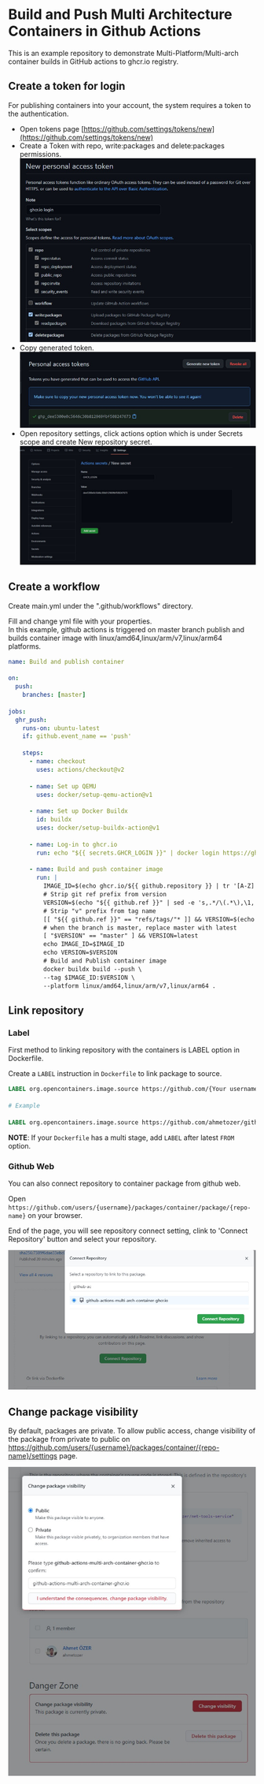 # Build and Push Multi Architecture Containers in Github Actions

This is an example repository to demonstrate Multi-Platform/Multi-arch container builds in GitHub actions to ghcr.io registry.

## Create a token for login

For publishing containers into your account, the system requires a token to the authentication.

- Open tokens page [https://github.com/settings/tokens/new](https://github.com/settings/tokens/new)
- Create a Token with repo, write:packages and delete:packages permissions.
    ![](/img/Screenshot_1.jpg)
- Copy generated token.
    ![](/img/Screenshot_2.jpg)
- Open repository settings, click actions option which is under Secrets scope and create New repository secret.
    ![](/img/Screenshot_3.jpg)

## Create a workflow

Create main.yml under the ".github/workflows" directory.

Fill and change yml file with your properties.  
In this example, github actions is triggered on master branch publish and builds container image with linux/amd64,linux/arm/v7,linux/arm64 platforms.

```yml
name: Build and publish container

on:
  push:
    branches: [master]

jobs:
  ghr_push:
    runs-on: ubuntu-latest
    if: github.event_name == 'push'

    steps:
      - name: checkout
        uses: actions/checkout@v2

      - name: Set up QEMU
        uses: docker/setup-qemu-action@v1

      - name: Set up Docker Buildx
        id: buildx
        uses: docker/setup-buildx-action@v1

      - name: Log-in to ghcr.io
        run: echo "${{ secrets.GHCR_LOGIN }}" | docker login https://ghcr.io -u ${{ github.actor }} --password-stdin

      - name: Build and push container image
        run: |
          IMAGE_ID=$(echo ghcr.io/${{ github.repository }} | tr '[A-Z]' '[a-z]')
          # Strip git ref prefix from version
          VERSION=$(echo "${{ github.ref }}" | sed -e 's,.*/\(.*\),\1,')
          # Strip "v" prefix from tag name
          [[ "${{ github.ref }}" == "refs/tags/"* ]] && VERSION=$(echo $VERSION | sed -e 's/^v//')
          # when the branch is master, replace master with latest
          [ "$VERSION" == "master" ] && VERSION=latest
          echo IMAGE_ID=$IMAGE_ID
          echo VERSION=$VERSION
          # Build and Publish container image
          docker buildx build --push \
          --tag $IMAGE_ID:$VERSION \
          --platform linux/amd64,linux/arm/v7,linux/arm64 .
```

## Link repository

### Label

First method to linking repository with the containers is LABEL option in Dockerfile.

Create a `LABEL` instruction in `Dockerfile` to link package to source.

```Dockerfile
LABEL org.opencontainers.image.source https://github.com/{Your username}/{your repository name}

# Example

LABEL org.opencontainers.image.source https://github.com/ahmetozer/github-actions-multi-arch-container-ghcr.io
```

**NOTE**: If your `Dockerfile` has a multi stage, add `LABEL` after latest `FROM` option.

### Github Web

You can also connect repository to container package from github web.

Open `https://github.com/users/{username}/packages/container/package/{repo-name}` on your browser.

End of the page, you will see repository connect setting, clink to 'Connect Repository' button and select your repository.

![](/img/Screenshot_4.jpg)

## Change package visibility

By default, packages are private. To allow public access, change visibility of the package from private to public on https://github.com/users/{username}/packages/container/{repo-name}/settings page.

![](/img/Screenshot_5.jpg)
